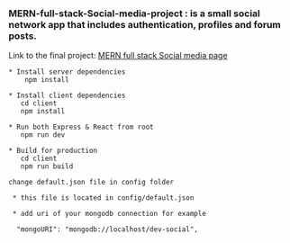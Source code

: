 ### MERN-full-stack-Social-media-project : is a small social network app that includes authentication, profiles and forum posts.

 Link to the final project:  [MERN full stack Social media page](https://aalhommada.herokuapp.com/)  



```
* Install server dependencies
    npm install 

* Install client dependencies
   cd client
   npm install

* Run both Express & React from root
   npm run dev

* Build for production
   cd client
   npm run build
```

```
change default.json file in config folder

 * this file is located in config/default.json

 * add uri of your mongodb connection for example

  "mongoURI": "mongodb://localhost/dev-social",
```

